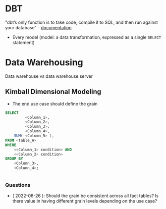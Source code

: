# DBT

"dbt’s only function is to take code, compile it to SQL, and then run against your database" - [documentation](https://www.getdbt.com/blog/what-exactly-is-dbt/)

* Every model (model: a data transformation, expressed as a single `SELECT` statement)

# Data Warehousing

Data warehouse vs data warehouse server

## Kimball Dimensional Modeling

* The end use case should define the grain

```SQL
SELECT 
         <Column_1>,
         <Column_2>,
         <Column_3>,
         <Column_4>,
    SUM( <Column_5> ),
FROM <table_A>
WHERE
    <<Column_1> condition> AND
    <<Column_2> condition>
GROUP BY
    <Column_3>,
    <Column_4>;



```



### Questions

* ( 2022-08-26 ): Should the grain be consistent across all fact tables? Is there value in having different grain levels
  depending on the use case?



